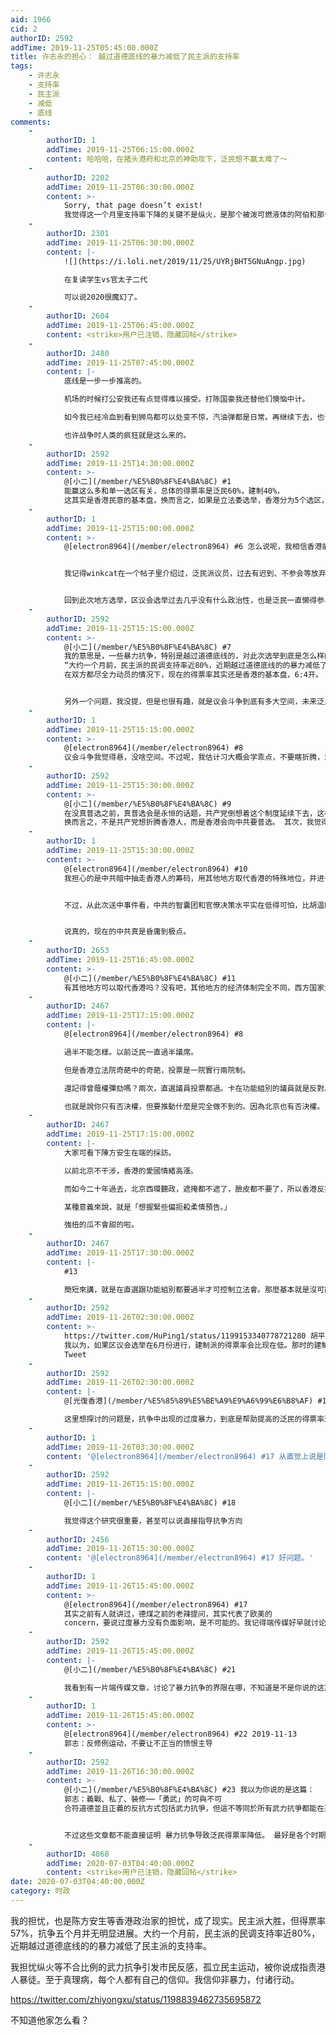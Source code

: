 ```yaml
---
aid: 1966
cid: 2
authorID: 2592
addTime: 2019-11-25T05:45:00.000Z
title: 许志永的担心： 越过道德底线的暴力减低了民主派的支持率
tags:
    - 许志永
    - 支持率
    - 民主派
    - 减低
    - 底线
comments:
    -
        authorID: 1
        addTime: 2019-11-25T06:15:00.000Z
        content: 哈哈哈，在猪头港府和北京的神助攻下，泛民想不赢太难了～
    -
        authorID: 2202
        addTime: 2019-11-25T06:30:00.000Z
        content: >-
            Sorry, that page doesn’t exist!
            我觉得这一个月里支持率下降的关键不是纵火，是那个被泼可燃液体的阿伯和那个被砖头砸死的清洁工。 前者视觉冲击太强，后者性质恶劣。
    -
        authorID: 2301
        addTime: 2019-11-25T06:30:00.000Z
        content: |-
            ![](https://i.loli.net/2019/11/25/UYRjBHT5GNuAngp.jpg)

            在复读学生vs官太子二代

            可以说2020很魔幻了。
    -
        authorID: 2604
        addTime: 2019-11-25T06:45:00.000Z
        content: <strike>用户已注销，隐藏回帖</strike>
    -
        authorID: 2480
        addTime: 2019-11-25T07:45:00.000Z
        content: |-
            底线是一步一步推高的。

            机场的时候打公安我还有点觉得难以接受。打陈国豪我还替他们懊恼中计。

            如今我已经冷血到看到狮鸟都可以处变不惊，汽油弹都是日常。再继续下去，也许下次出新闻警察小孩被霸凌，我都可以闭嘴，一句谴责也不说。

            也许战争时人类的疯狂就是这么来的。
    -
        authorID: 2592
        addTime: 2019-11-25T14:30:00.000Z
        content: >-
            @[小二](/member/%E5%B0%8F%E4%BA%8C) #1
            能赢这么多和单一选区有关，总体的得票率是泛民60%，建制40%，
            这其实是香港民意的基本盘，换而言之，如果是立法委选举，香港分为5个选区，每个选区得票率前几的候选人当选，结果还是6:4开
    -
        authorID: 1
        addTime: 2019-11-25T15:00:00.000Z
        content: >-
            @[electron8964](/member/electron8964) #6 怎么说呢，我相信香港前线的判断。


            我记得winkcat在一个帖子里介绍过，泛民派议员，过去有迟到、不参会等放弃代表权利的情形，一方面是泛民议员觉得胜选反对无望，也有懈怠的因素。我认为泛民派议员不要放弃议会斗争，并且要更严格要求自己，迟到实在是太不负责任。


            回到此次地方选举，区议会选举过去几乎没有什么政治性，也是泛民一直懒得参与的，此次是特殊情形，是本次民意的代表。我相信泛民能借此次机会巩固与街坊的关系，不仅仅是打此次的民意牌，而是真正做到民意代表的职责。
    -
        authorID: 2592
        addTime: 2019-11-25T15:15:00.000Z
        content: >-
            @[小二](/member/%E5%B0%8F%E4%BA%8C) #7
            我的意思是，一些暴力抗争，特别是越过道德底线的，对此次选举到底是怎么样的影响？ 许志永的推特，
            “大约一个月前，民主派的民调支持率近80%，近期越过道德底线的的暴力减低了民主派的支持率”，这句话到底有没有道理。
            在双方都尽全力动员的情况下，现在的得票率其实还是香港的基本盘，6:4开。 之前立法院选举，开放普选的35席，泛民都是60%的得票率


            另外一个问题，我没提，但是也很有趣，就是议会斗争到底有多大空间，未来泛民真的有可能立法院过半吗？
    -
        authorID: 1
        addTime: 2019-11-25T15:15:00.000Z
        content: >-
            @[electron8964](/member/electron8964) #8
            议会斗争我觉得悬，没啥空间。不过呢，我估计习大概会学乖点，不要瞎折腾，没事儿整个恶法出来。老老实实割大陆韭菜就好了，没必要去折腾香港人。
    -
        authorID: 2592
        addTime: 2019-11-25T15:30:00.000Z
        content: >-
            @[小二](/member/%E5%B0%8F%E4%BA%8C) #9
            在没真普选之前，真普选会是永恒的话题，共产党倒想着这个制度延续下去，这样特首和立法院都在控制中，可惜当初承诺了普选，香港现在这些人既然已经觉醒，恐怕是忽悠不过去的。
            换而言之，不是共产党想折腾香港人，而是香港会向中共要普选。 其次，我觉得中共也不会善罢甘休。
    -
        authorID: 1
        addTime: 2019-11-25T15:30:00.000Z
        content: >-
            @[electron8964](/member/electron8964) #10
            我担心的是中共暗中抽走香港人的筹码，用其他地方取代香港的特殊地位，并进一步控制香港的政治和经济（几乎是必然的事情）。


            不过，从此次送中事件看，中共的智囊团和官僚决策水平实在低得可怕，比胡温时代低了不知道多少。再加上习猪头对党内民主的肆意破坏，今日中共已经丧失韧性，等再过几年，把邓江胡的老本再败光一点，估计真的就是穷途末路了。


            说真的，现在的中共真是昏庸到极点。
    -
        authorID: 2653
        addTime: 2019-11-25T16:45:00.000Z
        content: >-
            @[小二](/member/%E5%B0%8F%E4%BA%8C) #11
            有其他地方可以取代香港吗？没有吧，其他地方的经济体制完全不同，西方国家尤其是美国能放心进来？
    -
        authorID: 2467
        addTime: 2019-11-25T17:15:00.000Z
        content: |-
            @[electron8964](/member/electron8964) #8

            過半不能怎樣。以前泛民一直過半議席。

            但是香港立法院奇葩中的奇葩，投票是一院實行兩院制。

            還記得曾蔭權彈劾嗎？兩次，直選議員投票都過。卡在功能組別的議員就是反對。

            也就是說你只有否決權，但要推動什麼是完全做不到的。因為北京也有否決權。
    -
        authorID: 2467
        addTime: 2019-11-25T17:15:00.000Z
        content: |-
            大家可看下陳方安生在端的採訪。

            以前北京不干涉，香港的愛國情緒高漲。

            而如今二十年過去，北京西環聽政，遮掩都不遮了，臉皮都不要了，所以香港反抗情緒濃。

            某種意義來說，就是「想握緊些偏扼殺柔情預告。」

            強扭的瓜不會甜的啦。
    -
        authorID: 2467
        addTime: 2019-11-25T17:30:00.000Z
        content: |-
            #13

            簡短來講，就是在直選跟功能組別都要過半才可控制立法會。那麼基本就是沒可能。
    -
        authorID: 2592
        addTime: 2019-11-26T02:30:00.000Z
        content: >-
            https://twitter.com/HuPing1/status/1199153340778721280 胡平：
            我以为，如果区议会选举在6月份进行，建制派的得票率会比现在低。那时的建制派和林郑，狼狈得很，被动的很，连回嘴都没的回。 Quote
            Tweet
    -
        authorID: 2592
        addTime: 2019-11-26T02:30:00.000Z
        content: |-
            @[光復香港](/member/%E5%85%89%E5%BE%A9%E9%A6%99%E6%B8%AF) #15

            这里想探讨的问题是，抗争中出现的过度暴力，到底是帮助提高的泛民的得票率还是没有帮助，还是降低了
    -
        authorID: 1
        addTime: 2019-11-26T03:30:00.000Z
        content: '@[electron8964](/member/electron8964) #17 从直觉上说是降低了……原本可以更高的吧。'
    -
        authorID: 2592
        addTime: 2019-11-26T15:15:00.000Z
        content: |-
            @[小二](/member/%E5%B0%8F%E4%BA%8C) #18

            我觉得这个研究很重要，甚至可以说直接指导抗争方向
    -
        authorID: 2456
        addTime: 2019-11-26T15:30:00.000Z
        content: '@[electron8964](/member/electron8964) #17 好问题。'
    -
        authorID: 1
        addTime: 2019-11-26T15:45:00.000Z
        content: >-
            @[electron8964](/member/electron8964) #17
            其实之前有人就讲过，德煤之前的老辣提问，其实代表了欧美的
            concern，要说过度暴力没有负面影响，是不可能的。我记得端传媒好早就讨论过这个问题，不过那篇文章有付费墙。
    -
        authorID: 2592
        addTime: 2019-11-26T15:45:00.000Z
        content: |-
            @[小二](/member/%E5%B0%8F%E4%BA%8C) #21

            我看到有一片端传媒文章，讨论了暴力抗争的界限在哪，不知道是不是你说的这篇文章
    -
        authorID: 1
        addTime: 2019-11-26T15:45:00.000Z
        content: >-
            @[electron8964](/member/electron8964) #22 2019-11-13
            郭志：反修例运动，不要让不正当的愤恨主导
    -
        authorID: 2592
        addTime: 2019-11-26T16:30:00.000Z
        content: >-
            @[小二](/member/%E5%B0%8F%E4%BA%8C) #23 我以为你说的是这篇：
            郭志：義戰、私了、裝修⋯⋯「勇武」的可與不可
            合符道德並且正義的反抗方式包括武力抗爭，但這不等同於所有武力抗爭都能在道德上被證成。能在道德上被證成的，只能是有原則性的武力抗爭。


            不过这些文章都不能直接证明 暴力抗争导致泛民得票率降低。 最好是各个时期的民调，这是直接证据。
    -
        authorID: 4868
        addTime: 2020-07-03T04:40:00.000Z
        content: <strike>用户已注销，隐藏回帖</strike>
date: 2020-07-03T04:40:00.000Z
category: 时政
---
```


我的担忧，也是陈方安生等香港政治家的担忧，成了现实。民主派大胜，但得票率57%，抗争五个月并无明显进展。大约一个月前，民主派的民调支持率近80%，近期越过道德底线的的暴力减低了民主派的支持率。

我担忧纵火等不合比例的武力抗争引发市民反感，孤立民主运动，被你说成指责港人暴徒。至于真理病，每个人都有自己的信仰。我信仰非暴力，付诸行动。

https://twitter.com/zhiyongxu/status/1198839462735695872

不知道他家怎么看？
